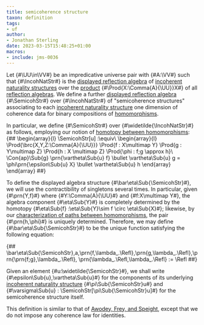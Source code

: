 ```yaml
---
title: semicoherence structure
taxon: definition
tags:
- uf
author:
- Jonathan Sterling
date: 2023-03-15T15:48:25+01:00
macros:
- include: jms-0036
---
```


Let {#\UU\in\VV#} be an impredicative universe pair with {#A:\VV#} such that {#\IncohNatStr#} is the [displayed reflection algebra](jms-003R) of [incoherent naturality structures](jms-003V) over the [product](jms-003Q) {#\Prod{X:\Comma{A}{\UU}}X#} of all [reflection algebras](jms-003O). We define a further [displayed reflection algebra](jms-003T) {#\SemicohStr#} over {#\IncohNatStr#} of "semicoherence structures" associating to each [incoherent naturality structure](jms-003V) one dimension of coherence data for binary compositions of [homomorphisms](jms-003O).

In particular, we define {#\SemicohStr#} over {#\widetilde{\IncohNatStr}#} as follows, employing our notion of [homotopy between homomorphisms](jms-003X):
{##
  \begin{array}{l}
    \SemicohStr[u] :\equiv\\
    \begin{array}{l}
    \Prod{\brc{X,Y,Z:\Comma{A}{\UU}}}
    \Prod{f : X\multimap Y}
    \Prod{g : Y\multimap Z}
    \Prod{h : X \multimap Z}
    \Prod{\phi : f;g \approx h}\\
    \Con{ap}\Sub{g} \prn{\vartheta\Sub{u} f} \bullet \vartheta\Sub{u} g 
    = \phi\prn{\epsilon\Sub{u} X} \bullet \vartheta\Sub{u} h
    \end{array}
  \end{array}
##}

To define the displayed algebra structure {#\bar\eta\Sub{\SemicohStr}#}, we will use the contractibility of singletons several times. In particular, given {#\prn{Y,f}#} where {#Y:\Comma{A}{\UU}#} and {#f:X\multimap Y#}, the algebra component {#\eta\Sub{Y}#} is completely determined by the homotopy {#\eta\Sub{f} :\eta\Sub{Y}\sim f \circ \eta\Sub{X}#}; likewise, by our [characterization of paths between homomorphisms](jms-003Y), the pair {#\prn{h,\phi}#} is uniquely determined. Therefore, we may define {#\bar\eta\Sub{\SemicohStr}#} to be the unique function satisfying the following equation:

{##
\bar\eta\Sub{\SemicohStr}\,a\,\prn{f,\lambda\_.\Refl}\,\prn{g,\lambda\_.\Refl}\,\prn{\prn{f;g},\lambda\_.\Refl}, \prn{\lambda\_.\Refl,\lambda\_.\Refl} := \Refl
##}

Given an element {#u:\widetilde{\SemicohStr}#}, we shall write {#\epsilon\Sub{u},\vartheta\Sub{u}#} for the components of its underlying [incoherent naturality structure](jms-003V) {#\pi\Sub{\SemicohStr}u#} and {#\varsigma\Sub{u} : \SemicohStr[\pi\Sub{\SemicohStr}u]#} for the semicoherence structure itself.

This definition is similar to that of [Awodey, Frey, and Speight](awodey-frey-speight-2018), except that we do not impose any coherence law for identities.
